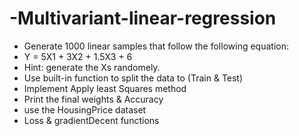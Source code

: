 # -Multivariant-linear-regression

- Generate 1000 linear samples that follow the following equation:
- Y = 5X1 + 3X2 + 1.5X3 + 6</br>
- Hint: generate the Xs randomely.</br>
- Use built-in function to split the data to (Train & Test)</br>
- Implement Apply least Squares method </br>
- Print the final weights & Accuracy </br>
- use the HousingPrice dataset </br>
- Loss & gradientDecent functions </br>

